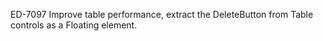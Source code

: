 ED-7097 Improve table performance, extract the DeleteButton from Table controls as a Floating element.